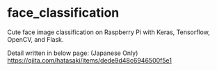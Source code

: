 # face_classification
Cute face image classification on Raspberry Pi with Keras, Tensorflow, OpenCV, and Flask.

Detail written in below page: (Japanese Only)
https://qiita.com/hatasaki/items/dede9d48c6946500f5e1
